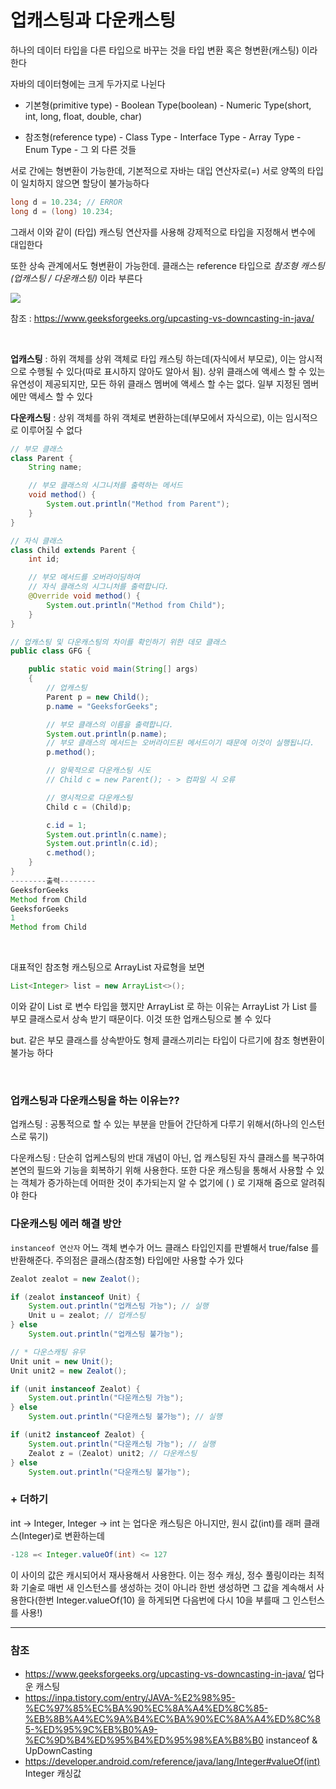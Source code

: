 # 업캐스팅과 다운캐스팅

하나의 데이터 타입을 다른 타입으로 바꾸는 것을 타입 변환 혹은 형변환(캐스팅) 이라 한다

자바의 데이터형에는 크게 두가지로 나뉜다

- 기본형(primitive type) - Boolean Type(boolean) - Numeric Type(short, int, long, float, double, char)

- 참조형(reference type) - Class Type - Interface Type - Array Type - Enum Type - 그 외 다른 것들

서로 간에는 형변환이 가능한데, 기본적으로 자바는 대입 연산자로(=) 서로 양쪽의 타입이 일치하지 않으면 할당이 불가능하다

```java
long d = 10.234; // ERROR
long d = (long) 10.234;
 ```

그래서 이와 같이 (타입) 캐스팅 연산자를 사용해 강제적으로 타입을 지정해서 변수에 대입한다

또한 상속 관계에서도 형변환이 가능한데. 클래스는 reference 타입으로 _참조형 캐스팅(업캐스팅 / 다운캐스팅)_ 이라 부른다

<img src="https://media.geeksforgeeks.org/wp-content/uploads/20200505231745/Upcasting-Vs-Downcasting.png">

참조 : https://www.geeksforgeeks.org/upcasting-vs-downcasting-in-java/

<br>

**업캐스팅** : 하위 객체를 상위 객체로 타입 캐스팅 하는데(자식에서 부모로), 이는 암시적으로 수행될 수 있다(따로 표시하지 않아도 알아서 됨). 상위 클래스에 액세스 할 수 있는 유연성이 제공되지만, 모든 하위 클래스 멤버에 액세스 할 수는 없다. 일부 지정된 멤버에만 액세스 할 수 있다

**다운캐스팅** : 상위 객체를 하위 객체로 변환하는데(부모에서 자식으로), 이는 임시적으로 이루어질 수 없다

```java
// 부모 클래스
class Parent {
	String name;

	// 부모 클래스의 시그니처를 출력하는 메서드
	void method() {
        System.out.println("Method from Parent");
    }
}

// 자식 클래스
class Child extends Parent {
	int id;

	// 부모 메서드를 오버라이딩하여
	// 자식 클래스의 시그니처를 출력합니다.
	@Override void method() {
		System.out.println("Method from Child");
	}
}

// 업캐스팅 및 다운캐스팅의 차이를 확인하기 위한 데모 클래스
public class GFG {

	public static void main(String[] args)
	{
		// 업캐스팅
		Parent p = new Child();
		p.name = "GeeksforGeeks";

		// 부모 클래스의 이름을 출력합니다.
		System.out.println(p.name);
		// 부모 클래스의 메서드는 오버라이드된 메서드이기 때문에 이것이 실행됩니다.
		p.method();

		// 암묵적으로 다운캐스팅 시도
		// Child c = new Parent(); - > 컴파일 시 오류

		// 명시적으로 다운캐스팅
		Child c = (Child)p;

		c.id = 1;
		System.out.println(c.name);
		System.out.println(c.id);
		c.method();
	}
}
--------출력--------
GeeksforGeeks
Method from Child
GeeksforGeeks
1
Method from Child
```

<br>

대표적인 참조형 캐스팅으로 ArrayList 자료형을 보면

```java
List<Integer> list = new ArrayList<>();
```

이와 같이 List 로 변수 타입을 했지만 ArrayList 로 하는 이유는 ArrayList 가 List 를 부모 클래스로서 상속 받기 때문이다. 이것 또한 업캐스팅으로 볼 수 있다

but. 같은 부모 클래스를 상속받아도 형제 클래스끼리는 타입이 다르기에 참조 형변환이 불가능 하다

<br>

### 업캐스팅과 다운캐스팅을 하는 이유는??

업캐스팅 : 공통적으로 할 수 있는 부분을 만들어 간단하게 다루기 위해서(하나의 인스턴스로 묶기)

다운캐스팅 : 단순히 업케스팅의 반대 개념이 아닌, 업 캐스팅된 자식 클래스를 복구하여 본연의 필드와 기능을 회복하기 위해 사용한다. 또한 다운 캐스팅을 통해서 사용할 수 있는 객체가 증가하는데 어떠한 것이 추가되는지 알 수 없기에 ( ) 로 기재해 줌으로 알려줘야 한다


### 다운캐스팅 에러 해결 방안

`instanceof 연산자` 어느 객체 변수가 어느 클래스 타입인지를 판별해서 true/false 를 반환해준다. 주의점은
 클래스(참조형) 타입에만 사용할 수가 있다

```java
Zealot zealot = new Zealot();

if (zealot instanceof Unit) {
    System.out.println("업캐스팅 가능"); // 실행
    Unit u = zealot; // 업캐스팅
} else 
    System.out.println("업캐스팅 불가능");

// * 다운스캐팅 유무
Unit unit = new Unit();
Unit unit2 = new Zealot();

if (unit instanceof Zealot) {
    System.out.println("다운캐스팅 가능");
} else 
    System.out.println("다운캐스팅 불가능"); // 실행

if (unit2 instanceof Zealot) {
    System.out.println("다운캐스팅 가능"); // 실행
    Zealot z = (Zealot) unit2; // 다운캐스팅
} else 
    System.out.println("다운캐스팅 불가능");

```

### + 더하기

int -> Integer, Integer -> int 는 업다운 캐스팅은 아니지만, 원시 값(int)를 래퍼 클래스(Integer)로 변환하는데

```java
-128 =< Integer.valueOf(int) <= 127
```
이 사이의 값은 캐시되어서 재사용해서 사용한다. 이는 정수 캐싱, 정수 풀링이라는 최적화 기술로 매번 새 인스턴스를 생성하는 것이 아니라 한번 생성하면 그 값을 계속해서 사용한다(한번 Integer.valueOf(10) 을 하게되면 다음번에 다시 10을 부를때 그 인스턴스를 사용!)

---

### 참조

- https://www.geeksforgeeks.org/upcasting-vs-downcasting-in-java/ 업다운 캐스팅
- https://inpa.tistory.com/entry/JAVA-%E2%98%95-%EC%97%85%EC%BA%90%EC%8A%A4%ED%8C%85-%EB%8B%A4%EC%9A%B4%EC%BA%90%EC%8A%A4%ED%8C%85-%ED%95%9C%EB%B0%A9-%EC%9D%B4%ED%95%B4%ED%95%98%EA%B8%B0 instanceof & UpDownCasting
- https://developer.android.com/reference/java/lang/Integer#valueOf(int) Integer 캐싱값